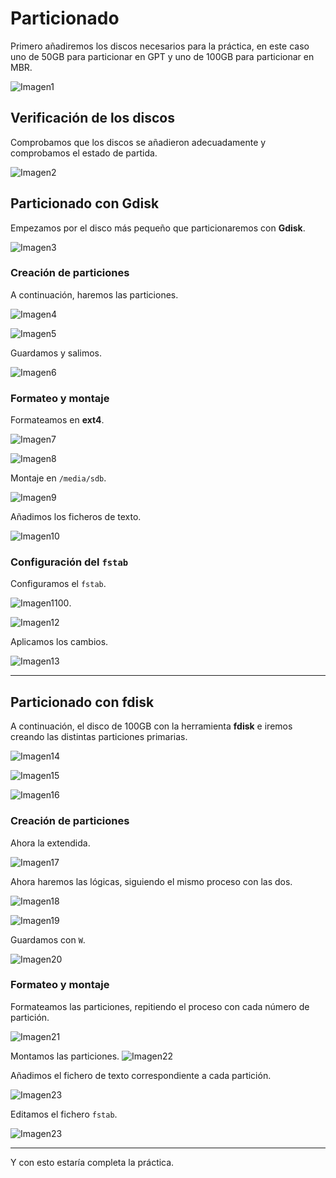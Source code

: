 # Particionado

Primero añadiremos los discos necesarios para la práctica, en este caso uno de 50GB para particionar en GPT y uno de 100GB para particionar en MBR.

![Imagen1](UD3/Imagenes/1.png)


## Verificación de los discos

Comprobamos que los discos se añadieron adecuadamente y comprobamos el estado de partida.

![Imagen2](UD3/Imagenes/2.png)

## Particionado con Gdisk

Empezamos por el disco más pequeño que particionaremos con **Gdisk**.

![Imagen3](UD3/Imagenes/3.png)

### Creación de particiones

A continuación, haremos las particiones.

![Imagen4](UD3/Imagenes/4.png)

![Imagen5](UD3/Imagenes/5.png)

Guardamos y salimos.

![Imagen6](UD3/Imagenes/6.png)

### Formateo y montaje

Formateamos en **ext4**.

![Imagen7](UD3/Imagenes/7.png)

![Imagen8](UD3/Imagenes/8.png)

Montaje en `/media/sdb`.

![Imagen9](UD3/Imagenes/9.png)

Añadimos los ficheros de texto.

![Imagen10](UD3/Imagenes/10.png)

### Configuración del `fstab`

Configuramos el `fstab`.

![Imagen1100](UD3Imagenes/11.png).

![Imagen12](UD3/Imagenes/12.png)

Aplicamos los cambios.

![Imagen13](UD3/Imagenes/13.png)

---

## Particionado con fdisk

A continuación, el disco de 100GB con la herramienta **fdisk** e iremos creando las distintas particiones primarias.

![Imagen14](UD3/Imagenes/14.png)

![Imagen15](UD3/Imagenes/15.png)

![Imagen16](UD3/Imagenes/16.png)


### Creación de particiones

Ahora la extendida.

![Imagen17](UD3/Imagenes/17.png)

Ahora haremos las lógicas, siguiendo el mismo proceso con las dos.

![Imagen18](UD3/Imagenes/18.png)

![Imagen19](UD3/Imagenes/19.png)

Guardamos con `W`.

![Imagen20](UD3/Imagenes/20.png)

### Formateo y montaje

Formateamos las particiones, repitiendo el proceso con cada número de partición.

![Imagen21](UD3/Imagenes/21.png)

Montamos las particiones.
![Imagen22](UD3/Imagenes/22.png)

Añadimos el fichero de texto correspondiente a cada partición.

![Imagen23](UD3/Imagenes/23.png)

Editamos el fichero `fstab`.

![Imagen23](UD3/Imagenes/ultima.png)

---

Y con esto estaría completa la práctica.
